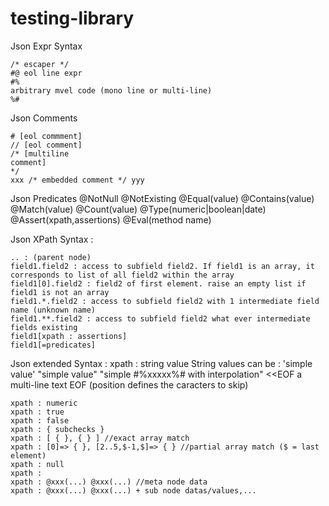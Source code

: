 testing-library
=================
  
Json Expr Syntax
```
/* escaper */
#@ eol line expr
#%
arbitrary mvel code (mono line or multi-line)
%#
```

Json Comments
```
# [eol commment]
// [eol comment]
/* [multiline 
comment]
*/
xxx /* embedded comment */ yyy
```


Json Predicates
@NotNull
@NotExisting
@Equal(value)
@Contains(value)
@Match(value)
@Count(value)
@Type(numeric|boolean|date)
@Assert(xpath,assertions)
@Eval(method name)

Json XPath Syntax :

```
.. : (parent node)
field1.field2 : access to subfield field2. If field1 is an array, it corresponds to list of all field2 within the array 
field1[0].field2 : field2 of first element. raise an empty list if field1 is not an array 
field1.*.field2 : access to subfield field2 with 1 intermediate field name (unknown name)
field1.**.field2 : access to subfield field2 what ever intermediate fields existing
field1[xpath : assertions]
field1[=predicates]
```

Json extended Syntax :
    xpath : string value
       String values can be :
            'simple value'
            "simple value"
            "simple #%xxxxx%# with interpolation"
            <<EOF
                a multi-line text
            EOF (position defines the caracters to skip)

    xpath : numeric
    xpath : true
    xpath : false
    xpath : { subchecks }
    xpath : [ { }, { } ] //exact array match
    xpath : [0]=> { }, [2..5,$-1,$]=> { } //partial array match ($ = last element)
    xpath : null
    xpath : 
    xpath : @xxx(...) @xxx(...) //meta node data
    xpath : @xxx(...) @xxx(...) + sub node datas/values,...

